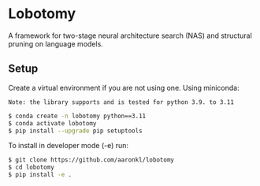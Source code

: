 # Lobotomy
A framework for two-stage neural architecture search (NAS) and structural pruning on language models.

## Setup

Create a virtual environment if you are not using one. Using miniconda:

`Note: the library supports and is tested for python 3.9. to 3.11`


```sh
$ conda create -n lobotomy python==3.11
$ conda activate lobotomy
$ pip install --upgrade pip setuptools
```

To install in developer mode (-e) run:

```sh
$ git clone https://github.com/aaronkl/lobotomy
$ cd lobotomy
$ pip install -e .
```
